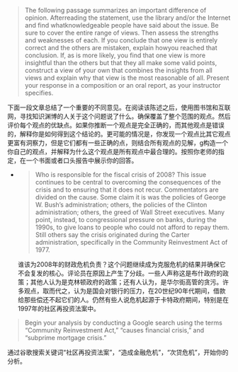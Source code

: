 > The following passage summarizes an important difference of opinion. Afterreading the statement, use the library and/or the Internet and find whatknowledgeable people have said about the issue. Be sure to cover the entire range of views. Then assess the strengths and weaknesses of each. If you conclude that one view is entirely correct and the others are mistaken, explain howyou reached that conclusion. If, as is more likely, you find that one view is more insightful than the others but that they all make some valid points, construct a view of your own that combines the insights from all views and explain why that view is the most reasonable of all. Present your response in a composition or an oral report, as your instructor specifies.

下面一段文章总结了一个重要的不同意见。在阅读该陈述之后，使用图书馆和互联网，寻找知识渊博的人关于这个问题说了什么。确保覆盖了整个范围的观点。然后评价每个观点的优缺点。如果你推断一个观点是完全正确的，而其他观点是错误的，解释你是如何得到这个结论的。更可能的情况是，你发现一个观点比其它观点更富有洞察力，但是它们都有一些正确的点，则结合所有观点的见解，g构造一个你自己的观点，并解释为什么这个观点是所有观点中最合理的。按照你老师的指定，在一个书面或者口头报告中展示你的回答。

* > Who is responsible for the fiscal crisis of 2008? This issue continues to be central to overcoming the consequences of the crisis and to ensuring that it does not recur. Commentators are divided on the cause. Some claim it is was the policies of George W. Bush’s administration; others, the policies of the Clinton administration; others, the greed of Wall Street executives. Many point, instead, to congressional pressure on banks, during the 1990s, to give loans to people who could not afford to repay them. Still others say the crisis originated during the Carter administration, specifically in the Community Reinvestment Act of 1977.

  谁该为2008年的财政危机负责？这个问题继续成为克服危机的结果并确保它不会复发的核心。评论员在原因上产生了分歧。一些人声称这是布什政府的政策；其他人认为是克林顿政府的政策；还有人认为，是华尔街高管的贪污。许多观点，取而代之，认为是国会对银行的压力，在20世纪90年代期间，借款给那些偿还不起它们的人。仍然有些人说危机起源于卡特政府期间，特别是在1997年的社区再投资法案中。

> Begin your analysis by conducting a Google search using the terms “Community Reinvestment Act,” “causes financial crisis,” and “subprime mortgage crisis.”

通过谷歌搜索关键词“社区再投资法案”，“造成金融危机”，“次贷危机”，开始你的分析。

